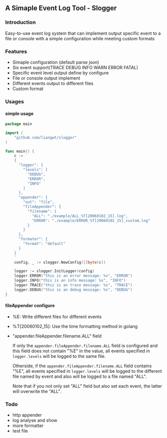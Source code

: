 ## A Simaple Event Log Tool - Slogger

### Introduction

Easy-to-use event log system that can implement output specific event to a file or console with a simple configuration while meeting custom formats

### Features

- Simaple configuration (default parse json)
- Six event support(TRACE DEBUG INFO WARN ERROR FATAL)
- Specific event level output define by configure
- File or console output implement
- Different events output to different files
- Custom format

### Usages

#### simple usage

```go
package main

import (
	"github.com/liangwt/slogger"
)

func main() {
	c := `
    {
      "logger": {
        "levels": [
          "DEBUG",
          "ERROR",
          "INFO"
        ]
      },
      "appender": {
        "out": "file",
        "fileAppender": {
          "filename": {
            "ALL": "./example/ALL_%T[20060102_15].log",
            "ERROR": "./example/ERROR_%T[20060102_15]_custom.log"
          }
        }
      },
      "formater": {
        "format": "default"
      }
    }
	`
	config, _ := slogger.NewConfig([]byte(c))

	logger := slogger.InitLogger(config)
	logger.ERROR("this is an error message: %s", "ERROR")
	logger.INFO("this is an info message: %s", "INFO")
	logger.TRACE("this is an trace message: %s", "TRACE")
	logger.DEBUG("this is an debug message: %s", "DEBUG")
}

```
#### fileAppender configure

- %E: Write different files for different events
- %T[20060102_15]: Use the time formatting method in golang
- "appender.fileAppender.filename.ALL" field
  
  If only the `appender.fileAppender.filename.ALL` field is configured and this field does not contain "%E" in the value, all events specified in `logger.levels` will be logged to the same file.

  Otherside, if the `appender.fileAppender.filename.ALL` field contains "%E", all events specified in `logger.levels` will be logged to the different file named by event and also will be logged to a file named "ALL".

  Note that if you not only set "ALL" field but also set each event, the latter will overwrite the "ALL".

### Todo
- http appender
- log analyse and show
- more formatter
- test file
